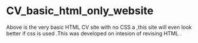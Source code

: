 # CV_basic_html_only_website
<p>Above is the very basic HTML CV site with no CSS a ,this site will even look better if css is used .This was developed on intesion of revising HTML .</p>

